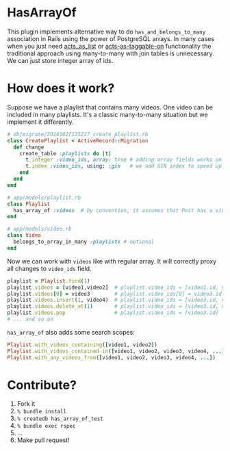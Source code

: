 HasArrayOf
==========

This plugin implements alternative way to do `has_and_belongs_to_many` association in Rails using the power of PostgreSQL arrays. In many cases when you just need [acts_as_list](https://github.com/swanandp/acts_as_list) or [acts-as-taggable-on](https://github.com/mbleigh/acts-as-taggable-on) functionality the traditional approach using many-to-many with join tables is unnecessary. We can just store integer array of ids.

# How does it work?

Suppose we have a playlist that contains many videos. One video can be included in many playlists. It's a classic many-to-many situation but we implement it differently.

```ruby
# db/migrate/20141027125227_create_playlist.rb
class CreatePlaylist < ActiveRecord::Migration
  def change
    create_table :playlists do |t|
      t.integer :video_ids, array: true # adding array fields works only starting from Rails 4
      t.index :video_ids, using: :gin   # we add GIN index to speed up specific queries on array
    end
  end
end

# app/models/playlist.rb
class Playlist
  has_array_of :videos  # by convention, it assumes that Post has a video_ids array field
end

# app/models/video.rb
class Video
  belongs_to_array_in_many :playlists # optional
end
```

Now we can work with `videos` like with regular array. It will correctly proxy all changes to `video_ids` field.

```ruby
playlist = Playlist.find(1)
playlist.videos = [video1,video2]  # playlist.video_ids = [video1.id, video2.id]
playlist.videos[0] = video3        # playlist.video_ids[0] = video3.id
playlist.videos.insert(1, video4)  # playlist.video_ids = [video3.id, video4.id, video2.id]
playlist.videos.delete_at(1)       # playlist.video_ids = [video3.id, video2.id]
playlist.videos.pop                # playlist.video_ids = [video3.id]
# ... and so on
```

`has_array_of` also adds some search scopes:

```ruby
Playlist.with_videos_containing([video1, video2])
Playlist.with_videos_contained_in([video1, video2, video3, video4, ...])
Playlist.with_any_videos_from([video1, video2, video3, video4, ...])
```

# Contribute?

1. Fork it
2. `% bundle install`
3. `% createdb has_array_of_test`
4. `% bundle exec rspec`
5. ...
6. Make pull request!
